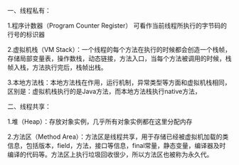 一、线程私有：  

1.程序计数器（Program Counter Register） 可看作当前线程所执行的字节码的行号的标识器

2.虚拟机栈（VM Stack）：一个线程的每个方法在执行的时候都会创造一个栈帧，存储局部变量表，操作数栈，动态链接，方法入口，当每个方法被调用的时候，栈帧入栈，方法执行完后，栈帧出栈。

3.本地方法栈：本地方法栈在作用，运行机制，异常类型等方面和虚拟机栈相同，区别是：虚拟机栈执行的是Java方法，而本地方法栈执行native方法，

二、线程共享：
      
1.堆（Heap）：存放对象实例，几乎所有对象实例都在这里分配内存
      
2.方法区（Method Area）：方法区是线程共享，用于存储已经被虚拟机加载的类信息，包括版本，field，方法，接口等信息，final常量，静态变量，编译器及时编译的代码等。方法区上执行垃圾回收很少，所以方法区也被称为永久代。
